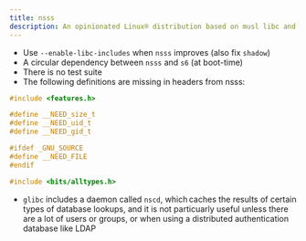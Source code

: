 ```yaml
---
title: nsss
description: An opinionated Linux® distribution based on musl libc and toybox
---
```


- Use `--enable-libc-includes` when `nsss` improves (also fix `shadow`)
- A circular dependency between `nsss` and `s6` (at boot-time)
- There is no test suite
- The following definitions are missing in headers from nsss:
```c
#include <features.h>

#define __NEED_size_t
#define __NEED_uid_t
#define __NEED_gid_t

#ifdef _GNU_SOURCE
#define __NEED_FILE
#endif

#include <bits/alltypes.h>
```
- `glibc` includes a daemon called `nscd`, which caches the results of certain types of database lookups, and it is not particuarly useful unless there are a lot of users or groups, or when using a distributed authentication database like LDAP
